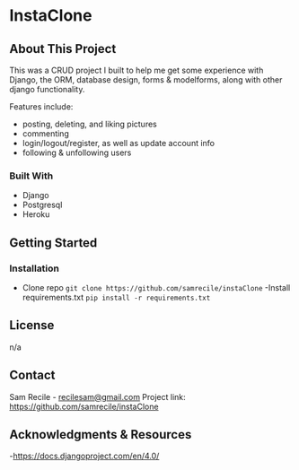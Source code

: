# InstaClone

## About This Project
This was a CRUD project I built to help me get some experience with Django, the ORM, database design, forms & modelforms, along with other django functionality. 

Features include:
- posting, deleting, and liking pictures
- commenting
- login/logout/register, as well as update account info
- following & unfollowing users

### Built With
-	Django
- Postgresql
- Heroku

## Getting Started

### Installation
- Clone repo
`git clone https://github.com/samrecile/instaClone`
-Install requirements.txt
`pip install -r requirements.txt`

## License
n/a

## Contact
Sam Recile - recilesam@gmail.com
Project link: https://github.com/samrecile/instaClone

## Acknowledgments & Resources
-https://docs.djangoproject.com/en/4.0/

